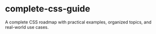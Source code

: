 # complete-css-guide
A complete CSS roadmap with practical examples, organized topics, and real-world use cases.
